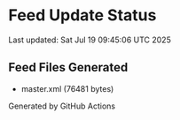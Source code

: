 # Feed Update Status
Last updated: Sat Jul 19 09:45:06 UTC 2025

## Feed Files Generated
- master.xml (76481 bytes)

Generated by GitHub Actions
